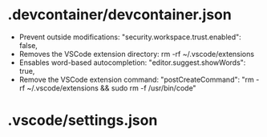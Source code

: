 # .devcontainer/devcontainer.json

- Prevent outside modifications: "security.workspace.trust.enabled": false,
- Removes the VSCode extension directory: rm -rf ~/.vscode/extensions
- Ensables word-based autocompletion: "editor.suggest.showWords": true,
- Remove the VSCode extension command: "postCreateCommand": "rm -rf ~/.vscode/extensions && sudo rm -f /usr/bin/code"

# .vscode/settings.json
